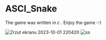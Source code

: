 # ASCI_Snake 
The game was written in c . Enjoy the game :-)   

 

![Zrzut ekranu 2023-10-01 220420](https://github.com/Wlodi06/ASCI_Snake/assets/146671334/675748fd-41f6-452f-86e1-04d7a53bdf06)
![ss](https://github.com/Wlodi06/ASCI_Snake/assets/146671334/2d9bbeae-c0f8-4706-acd7-b0dd88e87055)
